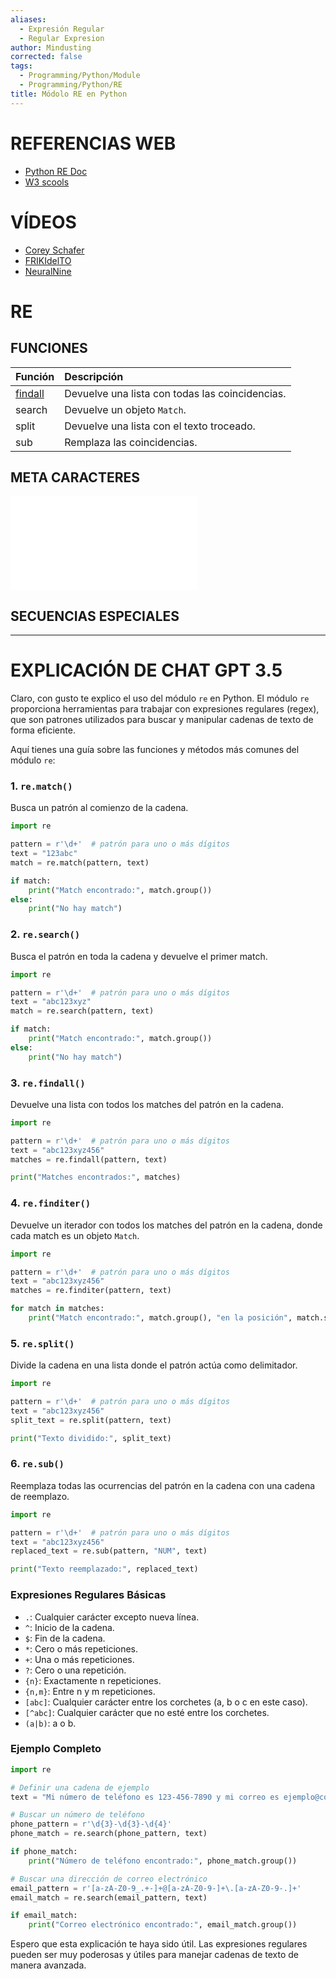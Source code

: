 ```yaml
---
aliases:
  - Expresión Regular
  - Regular Expresion
author: Mindusting
corrected: false
tags:
  - Programming/Python/Module
  - Programming/Python/RE
title: Módolo RE en Python
---
```


# REFERENCIAS WEB

- [Python RE Doc](https://docs.python.org/es/3/library/re.html)
- [W3 scools](https://www.w3schools.com/python/python_regex.asp)

# VÍDEOS

- [Corey Schafer](https://youtu.be/K8L6KVGG-7o)
- [FRIKIdelTO](https://youtu.be/7QUmK6cW_Rg)
- [NeuralNine](https://youtu.be/wnuBwl2ekmo)

# RE

## FUNCIONES

| Función                  | Descripción                                     |
|:-------------------------|:------------------------------------------------|
| [findall](py_re_findall.md) | Devuelve una lista con todas las coincidencias. |
| search                   | Devuelve un objeto `Match`.                     |
| split                    | Devuelve una lista con el texto troceado.       |
| sub                      | Remplaza las coincidencias.                     |

## META CARACTERES

![py_re_mc](Meta_Characteres/py_re_mc.md)

## SECUENCIAS ESPECIALES

---

# EXPLICACIÓN DE CHAT GPT 3.5

Claro, con gusto te explico el uso del módulo `re` en Python. El módulo `re` proporciona herramientas para trabajar con expresiones regulares (regex), que son patrones utilizados para buscar y manipular cadenas de texto de forma eficiente.

Aquí tienes una guía sobre las funciones y métodos más comunes del módulo `re`:

### 1. `re.match()`

Busca un patrón al comienzo de la cadena.

```py
import re

pattern = r'\d+'  # patrón para uno o más dígitos
text = "123abc"
match = re.match(pattern, text)

if match:
    print("Match encontrado:", match.group())
else:
    print("No hay match")
```

### 2. `re.search()`

Busca el patrón en toda la cadena y devuelve el primer match.

```py
import re

pattern = r'\d+'  # patrón para uno o más dígitos
text = "abc123xyz"
match = re.search(pattern, text)

if match:
    print("Match encontrado:", match.group())
else:
    print("No hay match")
```

### 3. `re.findall()`

Devuelve una lista con todos los matches del patrón en la cadena.

```py
import re

pattern = r'\d+'  # patrón para uno o más dígitos
text = "abc123xyz456"
matches = re.findall(pattern, text)

print("Matches encontrados:", matches)
```

### 4. `re.finditer()`

Devuelve un iterador con todos los matches del patrón en la cadena, donde cada match es un objeto `Match`.

```py
import re

pattern = r'\d+'  # patrón para uno o más dígitos
text = "abc123xyz456"
matches = re.finditer(pattern, text)

for match in matches:
    print("Match encontrado:", match.group(), "en la posición", match.start())
```

### 5. `re.split()`

Divide la cadena en una lista donde el patrón actúa como delimitador.

```py
import re

pattern = r'\d+'  # patrón para uno o más dígitos
text = "abc123xyz456"
split_text = re.split(pattern, text)

print("Texto dividido:", split_text)

```

### 6. `re.sub()`

Reemplaza todas las ocurrencias del patrón en la cadena con una cadena de reemplazo.

```py
import re

pattern = r'\d+'  # patrón para uno o más dígitos
text = "abc123xyz456"
replaced_text = re.sub(pattern, "NUM", text)

print("Texto reemplazado:", replaced_text)

```

### Expresiones Regulares Básicas

- `.`: Cualquier carácter excepto nueva línea.
- `^`: Inicio de la cadena.
- `$`: Fin de la cadena.
- `*`: Cero o más repeticiones.
- `+`: Una o más repeticiones.
- `?`: Cero o una repetición.
- `{n}`: Exactamente n repeticiones.
- `{n,m}`: Entre n y m repeticiones.
- `[abc]`: Cualquier carácter entre los corchetes (a, b o c en este caso).
- `[^abc]`: Cualquier carácter que no esté entre los corchetes.
- `(a|b)`: a o b.

### Ejemplo Completo

```py
import re

# Definir una cadena de ejemplo
text = "Mi número de teléfono es 123-456-7890 y mi correo es ejemplo@correo.com"

# Buscar un número de teléfono
phone_pattern = r'\d{3}-\d{3}-\d{4}'
phone_match = re.search(phone_pattern, text)

if phone_match:
    print("Número de teléfono encontrado:", phone_match.group())

# Buscar una dirección de correo electrónico
email_pattern = r'[a-zA-Z0-9_.+-]+@[a-zA-Z0-9-]+\.[a-zA-Z0-9-.]+'
email_match = re.search(email_pattern, text) 

if email_match:
    print("Correo electrónico encontrado:", email_match.group())
```

Espero que esta explicación te haya sido útil. Las expresiones regulares pueden ser muy poderosas y útiles para manejar cadenas de texto de manera avanzada.
